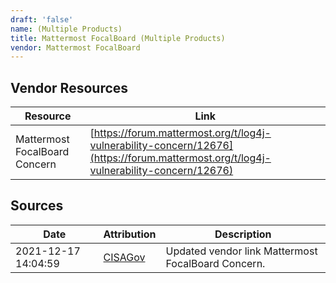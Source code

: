 ```yaml
---
draft: 'false'
name: (Multiple Products)
title: Mattermost FocalBoard (Multiple Products)
vendor: Mattermost FocalBoard
---
```


## Vendor Resources
| Resource | Link |
| --- | --- |
| Mattermost FocalBoard Concern | [https://forum.mattermost.org/t/log4j-vulnerability-concern/12676](https://forum.mattermost.org/t/log4j-vulnerability-concern/12676) |



## Sources
| Date | Attribution | Description |
| --- | --- | --- |
| 2021-12-17 14:04:59 | [CISAGov](https://raw.githubusercontent.com/cisagov/log4j-affected-db/develop/README.md) | Updated vendor link Mattermost FocalBoard Concern.  |

